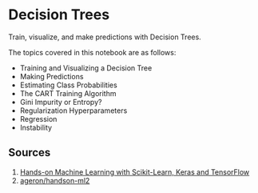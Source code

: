 # Decision Trees
Train, visualize, and make predictions with Decision Trees.

The topics covered in this notebook are as follows:
* Training and Visualizing a Decision Tree
* Making Predictions
* Estimating Class Probabilities
* The CART Training Algorithm
* Gini Impurity or Entropy?
* Regularization Hyperparameters
* Regression
* Instability

## Sources
1. [Hands-on Machine Learning with Scikit-Learn, Keras and TensorFlow](https://www.oreilly.com/library/view/hands-on-machine-learning/9781492032632/)
2. [ageron/handson-ml2](https://github.com/ageron/handson-ml2)
